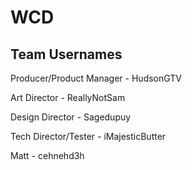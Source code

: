 # WCD

<h2>Team Usernames</h2>

Producer/Product Manager - HudsonGTV

Art Director - ReallyNotSam

Design Director - Sagedupuy

Tech Director/Tester - iMajesticButter

Matt - cehnehd3h
